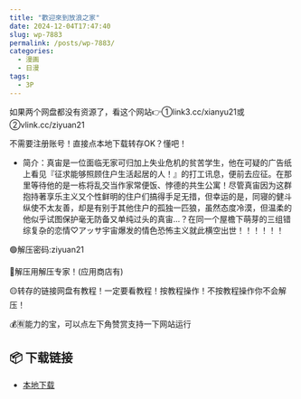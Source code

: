 ```yaml
---
title: "歡迎來到放浪之家"
date: 2024-12-04T17:47:40
slug: wp-7883
permalink: /posts/wp-7883/
categories:
  - 漫画
  - 日漫
tags:
  - 3P
---
```


如果两个网盘都没有资源了，看这个网站👉①link3.cc/xianyu21或②vlink.cc/ziyuan21

不需要注册账号！直接点本地下载转存OK？懂吧！

*   简介：真宙是一位面临无家可归加上失业危机的贫苦学生，他在可疑的广告纸上看见『征求能够照顾住户生活起居的人！』的打工讯息，便前去应征。在那里等待他的是一栋将乱交当作家常便饭、悖德的共生公寓！尽管真宙因为这群抱持著享乐主义又个性鲜明的住户们搞得手足无措，但幸运的是，同寝的健斗纵使不太友善，却是有别于其他住户的孤独一匹狼，虽然态度冷漠，但温柔的他似乎试图保护毫无防备又单纯过头的真宙…？在同一个屋檐下萌芽的三组错综复杂的恋情♡アッサ宇宙爆发的情色恐怖主义就此横空出世！！！！！！

🟢解压密码:ziyuan21

🔵解压用解压专家！(应用商店有)

🟡转存的链接网盘有教程！一定要看教程！按教程操作！不按教程操作你不会解压！

💰🈶能力的宝，可以点左下角赞赏支持一下网站运行

## 📦 下载链接
- [本地下载](https://blziyuan21.com/pay-download/7883?key=2d27fac31d&down_id=0)


